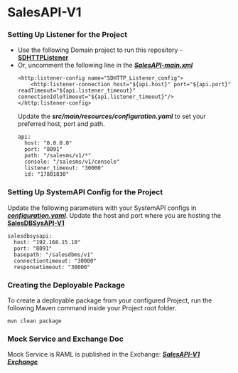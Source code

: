 # SalesAPI-V1

### Setting Up Listener for the Project
* Use the following Domain project to run this repository - [**SDHTTPListener**](https://github.com/SauravB7/SDHTTPListener)
* Or, uncomment the following line in the [***SalesAPI-main.xml***](./src/main/mule/SalesAPI-main.xml)
    ```
    <http:listener-config name="SDHTTP_Listener_config">
        <http:listener-connection host="${api.host}" port="${api.port}" readTimeout="${api.listener_timeout}" connectionIdleTimeout="${api.listener_timeout}"/>
    </http:listener-config>
    ```
  Update the ***src/main/resources/configuration.yaml*** to set your preferred host, port and path.
    ```
    api:
      host: "0.0.0.0"
      port: "8091"
      path: "/salesms/v1/*"
      console: "/salesms/v1/console"
      listener_timeout: "30000"
      id: "17801830"
    ```

### Setting Up SystemAPI Config for the Project
Update the following parameters with your SystemAPI configs in [***configuration.yaml***](./src/main/resources/configuration.yaml). Update the host and port where you are hosting the [**SalesDBSysAPI-V1**](https://github.com/SauravB7/SalesDBSysAPI-V1)
```
salesdbsysapi:
  host: "192.168.15.10"
  port: "8091"
  basepath: "/salesdbms/v1"
  connectiontimeout: "30000"
  responsetimeout: "30000"
```

### Creating the Deployable Package
To create a deployable package from your configured Project, run the following Maven command inside your Project root folder.
```
mvn clean package
```

### Mock Service and Exchange Doc
Mock Service is RAML is published in the Exchange: [***SalesAPI-V1 Exchange***](https://anypoint.mulesoft.com/exchange/portals/test-4779/64efc3bc-f2ea-4c4d-9159-51c6597ce859/salesapi/)
